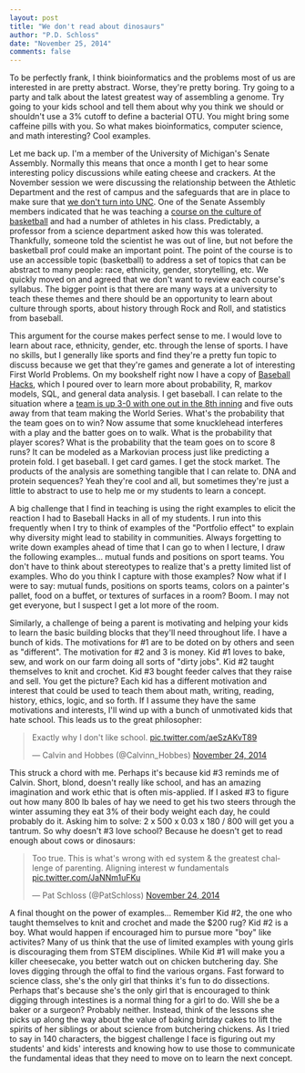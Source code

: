 ```yaml
---
layout: post
title: "We don't read about dinosaurs"
author: "P.D. Schloss"
date: "November 25, 2014"
comments: false
---
```


To be perfectly frank, I think bioinformatics and the problems most of us are
interested in are pretty abstract. Worse, they're pretty boring. Try going to a
party and talk about the latest greatest way of assembling a genome. Try going
to your kids school and tell them about why you think we should or shouldn't use
a 3% cutoff to define a bacterial OTU. You might bring some caffeine pills with
you. So what makes bioinformatics, computer science, and math interesting? Cool
examples.

Let me back up. I'm a member of the University of Michigan's Senate Assembly.
Normally this means that once a month I get to hear some interesting policy
discussions while eating cheese and crackers. At the November session we were
discussing the relationship between the Athletic Department and the rest of
campus and the safeguards that are in place to make sure that [we don't turn into
UNC](https://espn.go.com/college-sports/story/_/id/11745036/north-carolina-investigation-says-advisers-pushed-sham-classes). One of the Senate Assembly members indicated that he was teaching
a [course on the culture of basketball](https://www.lsa.umich.edu/cg/cg_detail.aspx?content=2020RCHUMS334004&termArray=sp_15_2030,w_15_2020,f_14_2010) and had a number of athletes in his class. Predictably, a professor from a
science department asked how this was tolerated. Thankfully, someone told the
scientist he was out of line, but not before the basketball prof could make an
important point. The point of the course is to use an accessible topic
(basketball) to address a set of topics that can be abstract to many people:
race, ethnicity, gender, storytelling, etc. We quickly moved on and agreed that
we don't want to review each course's syllabus. The bigger point is that there
are many ways at a university to teach these themes and there should be an
opportunity to learn about culture through sports, about history through Rock
and Roll, and statistics from baseball.

This argument for the course makes perfect sense to me. I would love to learn
about race, ethnicity, gender, etc. through the lense of sports. I have no
skills, but I generally like sports and find they're a pretty fun topic to
discuss because we get that they're games and generate a lot of interesting
First World Problems. On my bookshelf right now I have a copy of [Baseball
Hacks](https://www.amazon.com/Baseball-Hacks-Analyzing-Winning-Statistics/dp/0596009429), which I poured over to learn more about
probability, R, markov models, SQL, and general data analysis. I get baseball. I
can relate to the situation where a [team is up 3-0 with one out in the 8th
inning](https://en.wikipedia.org/wiki/Steve_Bartman_incident) and five outs away
from that team making the World Series. What's the probability that the team
goes on to win? Now assume that some knucklehead interferes with a play and the
batter goes on to walk. What is the probability that player scores? What is the
probability that the team goes on to score 8 runs? It can be modeled as a
Markovian process just like predicting a protein fold. I get baseball. I get
card games. I get the stock market. The products of the analysis are something
tangible that I can relate to. DNA and protein sequences? Yeah they're cool and
all, but sometimes they're just a little to abstract to use to help me or my
students to learn a concept.

A big challenge that I find in teaching is using the right examples to elicit
the reaction I had to Baseball Hacks in all of my students. I run into this
frequently when I try to think of examples of the "Portfolio effect" to explain
why diversity might lead to stability in communities. Always forgetting to write
down examples ahead of time that I can go to when I lecture, I draw the
following examples... mutual funds and positions on sport teams. You don't have
to think about stereotypes to realize that's a pretty limited list of examples.
Who do you think I capture with those examples? Now what if I were to say:
mutual funds, positions on sports teams, colors on a painter's pallet, food on a
buffet, or textures of surfaces in a room? Boom. I may not get everyone, but I
suspect I get a lot more of the room.

Similarly, a challenge of being a parent is motivating and helping your kids to
learn the basic building blocks that they'll need throughout life. I have a
bunch of kids. The motivations for #1 are to be doted on by others and seen as
"different". The motivation for #2 and 3 is money. Kid #1 loves to bake, sew,
and work on our farm doing all sorts of "dirty jobs". Kid #2 taught themselves
to knit and crochet. Kid #3 bought feeder calves that they raise and sell. You
get the picture? Each kid has a different motivation and interest that could be
used to teach them about math, writing, reading, history, ethics, logic, and so
forth. If I assume they have the same motivations and interests, I'll wind up
with a bunch of unmotivated kids that hate school. This leads us to the great
philosopher:

<blockquote class="twitter-tweet" lang="en"><p>Exactly why I don&#39;t like school. <a href="https://t.co/aeSzAKvT89">pic.twitter.com/aeSzAKvT89</a></p>&mdash; Calvin and Hobbes (@Calvinn_Hobbes) <a href="https://twitter.com/Calvinn_Hobbes/status/537025468026064896">November 24, 2014</a></blockquote> <script async src="//platform.twitter.com/widgets.js" charset="utf-8"></script>

This struck a chord with me. Perhaps it's because kid #3 reminds me of Calvin.
Short, blond, doesn't really like school, and has an amazing imagination and
work ethic that is often mis-applied. If I asked #3 to figure out how many 800
lb bales of hay we need to get his two steers through the winter assuming they
eat 3% of their body weight each day, he could probably do it. Asking him to
solve: 2 x 500 x 0.03 x 180 / 800 will get you a tantrum. So why doesn't #3 love
school? Because he doesn't get to read enough about cows or dinosaurs:

<blockquote class="twitter-tweet" lang="en"><p>Too true. This is what&#39;s wrong with ed system &amp; the greatest challenge of parenting. Aligning interest w fundamentals <a href="https://t.co/JaNNm1uFKu">pic.twitter.com/JaNNm1uFKu</a></p>&mdash; Pat Schloss (@PatSchloss) <a href="https://twitter.com/PatSchloss/status/537030240372264960">November 24, 2014</a></blockquote> <script async src="//platform.twitter.com/widgets.js" charset="utf-8"></script>

A final thought on the power of examples... Remember Kid #2, the one who taught
themselves to knit and crochet and made the $200 rug? Kid #2 is a boy. What
would happen if encouraged him to pursue more "boy" like activites? Many of us
think that the use of limited examples with young girls is discouraging them
from STEM disciplines. While Kid #1 will make you a killer cheesecake, you
better watch out on chicken butchering day. She loves digging through the offal
to find the various organs. Fast forward to science class, she's the only girl
that thinks it's fun to do dissections. Perhaps that's because she's the only
girl that is encouraged to think digging through intestines is a normal thing
for a girl to do. Will she be a baker or a surgeon? Probably neither. Instead,
think of the lessons she picks up along the way about the value of
baking birtday cakes to lift the spirits of her siblings or about science from
butchering chickens. As I tried to say in 140 characters, the biggest challenge
I face is figuring out my students' and kids' interests and knowing how to use
those to communicate the fundamental ideas that they need to move on to learn
the next concept.

